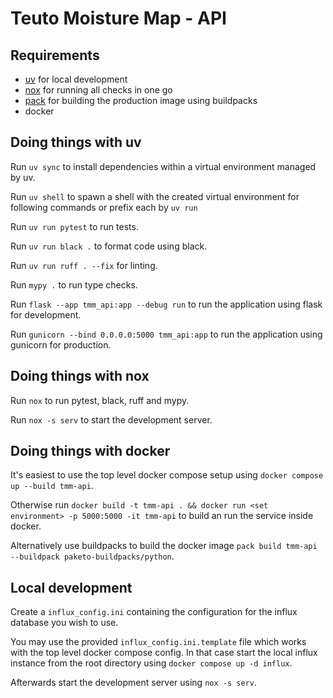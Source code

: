 # Teuto Moisture Map - API

## Requirements

- [uv](https://docs.astral.sh/uv/) for local development
- [nox](https://nox.thea.codes/en/stable/) for running all checks in one go
- [pack](https://buildpacks.io/docs/tools/pack/) for building the production image using buildpacks
- docker

## Doing things with uv

Run `uv sync` to install dependencies within a virtual environment managed by uv.

Run `uv shell` to spawn a shell with the created virtual environment for following commands or prefix each by `uv run`

Run `uv run pytest` to run tests.

Run `uv run black .` to format code using black.

Run `uv run ruff . --fix` for linting.

Run `mypy .` to run type checks.

Run `flask --app tmm_api:app --debug run` to run the application using flask for development.

Run `gunicorn --bind 0.0.0.0:5000 tmm_api:app` to run the application using gunicorn for production.

## Doing things with nox

Run `nox` to run pytest, black, ruff and mypy.

Run `nox -s serv` to start the development server.

## Doing things with docker

It's easiest to use the top level docker compose setup using `docker compose up --build tmm-api`.

Otherwise run `docker build -t tmm-api . && docker run <set environment> -p 5000:5000 -it tmm-api` to build an run the service inside docker.

Alternatively use buildpacks to build the docker image `pack build tmm-api --buildpack paketo-buildpacks/python`.

## Local development

Create a `influx_config.ini` containing the configuration for the influx database you wish to use.  

You may use the provided `influx_config.ini.template` file which works with the top level docker compose config.
In that case start the local influx instance from the root directory using `docker compose up -d influx`.

Afterwards start the development server using `nox -s serv`.
